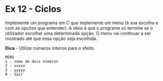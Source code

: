 # Ex 12 - Ciclos
Implemente um programa em C que implemente um menu (à sua escolha e com as opções que entender). A ideia é que o programe só termine se o utilizador escolher uma determinada  opção. O menu vai continuar a ser mostrado até que essa opção seja escolhida.

**Dica** - Utilize números inteiros para o efeito
```text
MENU
1 - soma de dois números
2 - xxxxx
3 - yyyyy
0 - Sair

```
